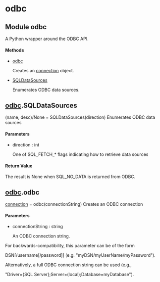 # odbc


## Module odbc

A Python wrapper around the ODBC API\.

#### Methods

  - [odbc](odbc.md#odbcodbc)

    Creates an [connection](connection.md) object\.&nbsp;

  - [SQLDataSources](odbc.md#odbcsqldatasources)

    Enumerates ODBC data sources\.&nbsp;


## [odbc](odbc.md#odbc)\.SQLDataSources

\(name, desc\)/None = SQLDataSources\(direction\)
Enumerates ODBC data sources

#### Parameters

  - direction : int

    One of SQL\_FETCH\_\* flags indicating how to retrieve data sources

#### Return Value
The result is None when SQL\_NO\_DATA is returned from ODBC\.


## [odbc](odbc.md#odbc)\.odbc

[connection](connection.md) = odbc\(connectionString\)
Creates an ODBC connection

#### Parameters

  - connectionString : string

    An ODBC connection string\. 

For backwards-compatibility, this parameter can be of the form 

DSN\[/username\[/password\]\] \(e\.g\. "myDSN/myUserName/myPassword"\)\. 

Alternatively, a full ODBC connection string can be used \(e\.g\., 

"Driver=\{SQL Server\};Server=\(local\);Database=myDatabase"\)\.